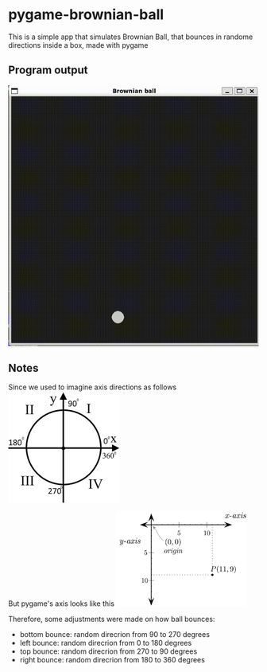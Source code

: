# pygame-brownian-ball

This is a simple app that simulates Brownian Ball, that bounces in randome directions inside a box, made with pygame

## Program output
![](https://github.com/dtymkiv/pygame-brownian-ball/blob/main/readme.d/animation.gif)


## Notes
Since we used to imagine axis directions as follows
![](https://github.com/dtymkiv/pygame-brownian-ball/blob/main/readme.d/circle.png)

But pygame's axis looks like this
![](https://github.com/dtymkiv/pygame-brownian-ball/blob/main/readme.d/axis.png)

Therefore, some adjustments were made on how ball bounces:

- bottom bounce: random direcrion from 90 to 270 degrees
- left bounce: random direcrion from 0 to 180 degrees
- top bounce: random direcrion from 270 to 90 degrees
- right bounce: random direcrion from 180 to 360 degrees